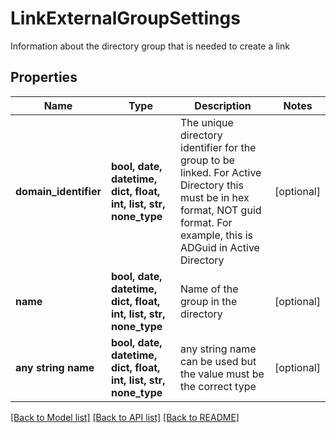 # LinkExternalGroupSettings

Information about the directory group that is needed to create a link

## Properties
Name | Type | Description | Notes
------------ | ------------- | ------------- | -------------
**domain_identifier** | **bool, date, datetime, dict, float, int, list, str, none_type** | The unique directory identifier for the group to be linked. For Active Directory this must be in hex format, NOT guid format.  For example, this is ADGuid in Active Directory | [optional] 
**name** | **bool, date, datetime, dict, float, int, list, str, none_type** | Name of the group in the directory | [optional] 
**any string name** | **bool, date, datetime, dict, float, int, list, str, none_type** | any string name can be used but the value must be the correct type | [optional]

[[Back to Model list]](../README.md#documentation-for-models) [[Back to API list]](../README.md#documentation-for-api-endpoints) [[Back to README]](../README.md)


